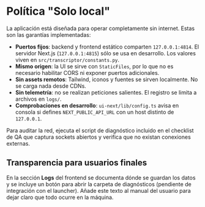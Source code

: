 # Política "Solo local"

La aplicación está diseñada para operar completamente sin internet. Estas son las garantías implementadas:

- **Puertos fijos**: backend y frontend estático comparten `127.0.0.1:4814`. El servidor Next.js (`127.0.0.1:4815`) sólo se usa en desarrollo. Los valores viven en `src/transcriptor/constants.py`.
- **Mismo origen**: la UI se sirve con `StaticFiles`, por lo que no es necesario habilitar CORS ni exponer puertos adicionales.
- **Sin assets remotos**: Tailwind, iconos y fuentes se sirven localmente. No se carga nada desde CDNs.
- **Sin telemetría**: no se realizan peticiones salientes. El registro se limita a archivos en `logs/`.
- **Comprobaciones en desarrollo**: `ui-next/lib/config.ts` avisa en consola si defines `NEXT_PUBLIC_API_URL` con un host distinto de `127.0.0.1`.

Para auditar la red, ejecuta el script de diagnóstico incluido en el checklist de QA que captura sockets abiertos y verifica que no existan conexiones externas.

## Transparencia para usuarios finales

En la sección **Logs** del frontend se documenta dónde se guardan los datos y se incluye un botón para abrir la carpeta de diagnósticos (pendiente de integración con el launcher). Añade este texto al manual del usuario para dejar claro que todo ocurre en la máquina.
